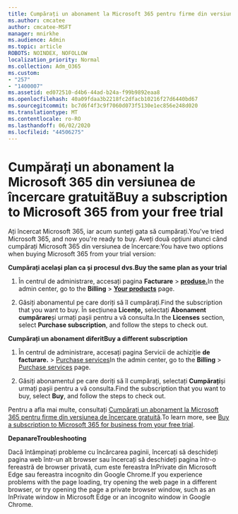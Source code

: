 ```yaml
---
title: Cumpărați un abonament la Microsoft 365 pentru firme din versiunea de încercare gratuită
ms.author: cmcatee
author: cmcatee-MSFT
manager: mnirkhe
ms.audience: Admin
ms.topic: article
ROBOTS: NOINDEX, NOFOLLOW
localization_priority: Normal
ms.collection: Adm_O365
ms.custom:
- "257"
- "1400007"
ms.assetid: ed072510-d4b6-44ad-b24a-f99b9892eaa8
ms.openlocfilehash: 40a09fdaa3b2218fc2dfacb10216f27d6440bd67
ms.sourcegitcommit: bc7d6f4f3c9f7060d073f5130e1ec856e248d020
ms.translationtype: MT
ms.contentlocale: ro-RO
ms.lasthandoff: 06/02/2020
ms.locfileid: "44506275"
---
```

# <a name="buy-a-subscription-to-microsoft-365-from-your-free-trial"></a><span data-ttu-id="a8316-102">Cumpărați un abonament la Microsoft 365 din versiunea de încercare gratuită</span><span class="sxs-lookup"><span data-stu-id="a8316-102">Buy a subscription to Microsoft 365 from your free trial</span></span>

<span data-ttu-id="a8316-103">Ați încercat Microsoft 365, iar acum sunteți gata să cumpărați.</span><span class="sxs-lookup"><span data-stu-id="a8316-103">You've tried Microsoft 365, and now you're ready to buy.</span></span> <span data-ttu-id="a8316-104">Aveți două opțiuni atunci când cumpărați Microsoft 365 din versiunea de încercare:</span><span class="sxs-lookup"><span data-stu-id="a8316-104">You have two options when buying Microsoft 365 from your trial version:</span></span>
  
 <span data-ttu-id="a8316-105">**Cumpărați același plan ca și procesul dvs.**</span><span class="sxs-lookup"><span data-stu-id="a8316-105">**Buy the same plan as your trial**</span></span>
  
1. <span data-ttu-id="a8316-106">În centrul de administrare, accesați pagina **Facturare** \> **[produse.](https://go.microsoft.com/fwlink/p/?linkid=842054)**</span><span class="sxs-lookup"><span data-stu-id="a8316-106">In the admin center, go to the **Billing** \> **[Your products](https://go.microsoft.com/fwlink/p/?linkid=842054)** page.</span></span>

2. <span data-ttu-id="a8316-107">Găsiți abonamentul pe care doriți să îl cumpărați.</span><span class="sxs-lookup"><span data-stu-id="a8316-107">Find the subscription that you want to buy.</span></span> <span data-ttu-id="a8316-108">În secțiunea **Licențe,** selectați **Abonament cumpărare**și urmați pașii pentru a vă consulta.</span><span class="sxs-lookup"><span data-stu-id="a8316-108">In the **Licenses** section, select **Purchase subscription**, and follow the steps to check out.</span></span>

<span data-ttu-id="a8316-109">**Cumpărați un abonament diferit**</span><span class="sxs-lookup"><span data-stu-id="a8316-109">**Buy a different subscription**</span></span>
  
1. <span data-ttu-id="a8316-110">În centrul de administrare, accesați pagina Servicii de achiziție **de facturare.** \> [Purchase services](https://go.microsoft.com/fwlink/p/?linkid=868433)</span><span class="sxs-lookup"><span data-stu-id="a8316-110">In the admin center, go to the **Billing** \> [Purchase services](https://go.microsoft.com/fwlink/p/?linkid=868433) page.</span></span>

3. <span data-ttu-id="a8316-111">Găsiți abonamentul pe care doriți să îl cumpărați, selectați **Cumpărați**și urmați pașii pentru a vă consulta.</span><span class="sxs-lookup"><span data-stu-id="a8316-111">Find the subscription that you want to buy, select **Buy**, and follow the steps to check out.</span></span>

<span data-ttu-id="a8316-112">Pentru a afla mai multe, consultați [Cumpărați un abonament la Microsoft 365 pentru firme din versiunea de încercare gratuită](https://docs.microsoft.com/microsoft-365/commerce/buy-a-subscription-from-your-free-trial).</span><span class="sxs-lookup"><span data-stu-id="a8316-112">To learn more, see [Buy a subscription to Microsoft 365 for business from your free trial](https://docs.microsoft.com/microsoft-365/commerce/buy-a-subscription-from-your-free-trial).</span></span>

<span data-ttu-id="a8316-113">**Depanare**</span><span class="sxs-lookup"><span data-stu-id="a8316-113">**Troubleshooting**</span></span>

<span data-ttu-id="a8316-114">Dacă întâmpinați probleme cu încărcarea paginii, încercați să deschideți pagina web într-un alt browser sau încercați să deschideți pagina într-o fereastră de browser privată, cum este fereastra InPrivate din Microsoft Edge sau fereastra incognito din Google Chrome.</span><span class="sxs-lookup"><span data-stu-id="a8316-114">If you experience problems with the page loading, try opening the web page in a different browser, or try opening the page a private browser window, such as an InPrivate window in Microsoft Edge or an incognito window in Google Chrome.</span></span>
